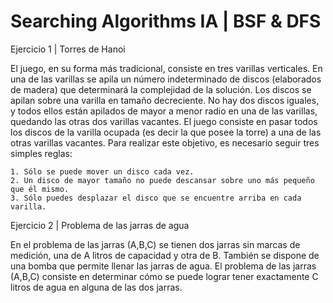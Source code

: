 # Searching Algorithms IA  | BSF & DFS



Ejercicio 1 | Torres de Hanoi

El juego, en su forma más tradicional, consiste en tres varillas verticales. En una de las varillas se apila un número indeterminado de discos (elaborados de madera) que determinará la complejidad de la solución. Los discos se apilan sobre una varilla en tamaño decreciente. No hay dos discos iguales, y todos ellos están apilados de mayor a menor radio en una de las varillas, quedando las otras dos varillas vacantes. El juego consiste en pasar todos los discos de la varilla ocupada (es decir la que posee la torre) a una de las otras varillas vacantes. Para realizar este objetivo, es necesario seguir tres simples reglas:

    1. Sólo se puede mover un disco cada vez.
    2. Un disco de mayor tamaño no puede descansar sobre uno más pequeño que él mismo.
    3. Sólo puedes desplazar el disco que se encuentre arriba en cada varilla.




Ejercicio 2 | Problema de las jarras de agua

En el problema de las jarras (A,B,C) se tienen dos jarras sin marcas de medición, una de A litros de capacidad y otra de B. También se dispone de una bomba que permite llenar las jarras de agua. El problema de las jarras (A,B,C) consiste en determinar cómo se puede lograr tener exactamente C litros de agua en alguna de las dos jarras.
